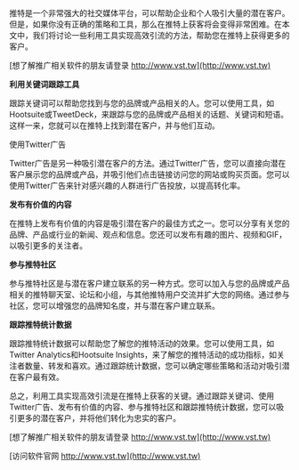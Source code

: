 推特是一个非常强大的社交媒体平台，可以帮助企业和个人吸引大量的潜在客户。但是，如果你没有正确的策略和工具，那么在推特上获客将会变得非常困难。在本文中，我们将讨论一些利用工具实现高效引流的方法，帮助您在推特上获得更多的客户。

[想了解推广相关软件的朋友请登录 http://www.vst.tw](http://www.vst.tw)

**利用关键词跟踪工具**

跟踪关键词可以帮助您找到与您的品牌或产品相关的人。您可以使用工具，如Hootsuite或TweetDeck，来跟踪与您的品牌或产品相关的话题、关键词和短语。这样一来，您就可以在推特上找到潜在客户，并与他们互动。

使用Twitter广告

Twitter广告是另一种吸引潜在客户的方法。通过Twitter广告，您可以直接向潜在客户展示您的品牌或产品，并吸引他们点击链接访问您的网站或购买页面。您可以使用Twitter广告来针对感兴趣的人群进行广告投放，以提高转化率。

**发布有价值的内容**

在推特上发布有价值的内容是吸引潜在客户的最佳方式之一。您可以分享有关您的品牌、产品或行业的新闻、观点和信息。您还可以发布有趣的图片、视频和GIF，以吸引更多的关注者。

**参与推特社区**

参与推特社区是与潜在客户建立联系的另一种方式。您可以加入与您的品牌或产品相关的推特聊天室、论坛和小组，与其他推特用户交流并扩大您的网络。通过参与社区，您可以增强您的品牌知名度，并与潜在客户建立联系。

**跟踪推特统计数据**

跟踪推特统计数据可以帮助您了解您的推特活动的效果。您可以使用工具，如Twitter Analytics和Hootsuite Insights，来了解您的推特活动的成功指标，如关注者数量、转发和喜欢。通过跟踪统计数据，您可以确定哪些策略和活动对吸引潜在客户最有效。

总之，利用工具实现高效引流是在推特上获客的关键。通过跟踪关键词、使用Twitter广告、发布有价值的内容、参与推特社区和跟踪推特统计数据，您可以吸引更多的潜在客户，并将他们转化为忠实的客户。

[想了解推广相关软件的朋友请登录 http://www.vst.tw](http://www.vst.tw)


[访问软件官网 http://www.vst.tw](http://www.vst.tw)
